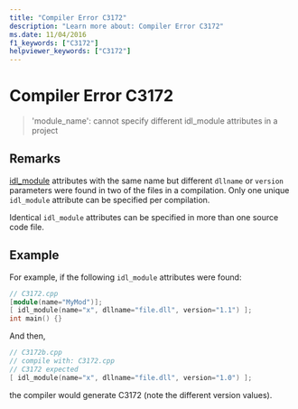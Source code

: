 ```yaml
---
title: "Compiler Error C3172"
description: "Learn more about: Compiler Error C3172"
ms.date: 11/04/2016
f1_keywords: ["C3172"]
helpviewer_keywords: ["C3172"]
---
```

# Compiler Error C3172

> 'module_name': cannot specify different idl_module attributes in a project

## Remarks

[idl_module](../../windows/attributes/idl-module.md) attributes with the same name but different `dllname` or `version` parameters were found in two of the files in a compilation. Only one unique `idl_module` attribute can be specified per compilation.

Identical `idl_module` attributes can be specified in more than one source code file.

## Example

For example, if the following `idl_module` attributes were found:

```cpp
// C3172.cpp
[module(name="MyMod")];
[ idl_module(name="x", dllname="file.dll", version="1.1") ];
int main() {}
```

And then,

```cpp
// C3172b.cpp
// compile with: C3172.cpp
// C3172 expected
[ idl_module(name="x", dllname="file.dll", version="1.0") ];
```

the compiler would generate C3172 (note the different version values).
